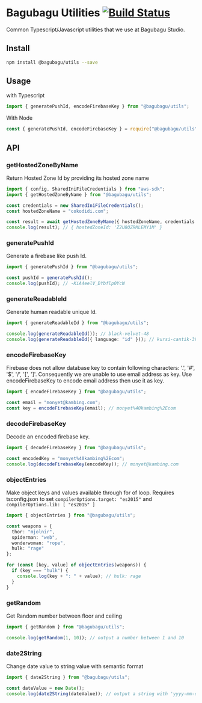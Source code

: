 # Bagubagu Utilities [![Build Status](https://travis-ci.org/bagubagu/utils.svg?branch=master)](https://travis-ci.org/bagubagu/utils)

Common Typescript/Javascript utilities that we use at Bagubagu Studio.

## Install

```bash
npm install @bagubagu/utils --save
```

## Usage

with Typescript

```ts
import { generatePushId, encodeFirebaseKey } from "@bagubagu/utils";
```

With Node

```js
const { generatePushId, encodeFirebaseKey } = require("@bagubagu/utils");
```

## API

### getHostedZoneByName

Return Hosted Zone Id by providing its hosted zone name

```ts
import { config, SharedIniFileCredentials } from "aws-sdk";
import { getHostedZoneByName } from "@bagubagu/utils";

const credentials = new SharedIniFileCredentials();
const hostedZoneName = "cokodidi.com";

const result = await getHostedZoneByName({ hostedZoneName, credentials });
console.log(result); // { hostedZoneId: 'Z2U8QZRMLEMY1M' }
```

### generatePushId

Generate a firebase like push Id.

```typescript
import { generatePushId } from "@bagubagu/utils";

const pushId = generatePushId();
console.log(pushId); // -KiA4eelV_DYbflp0YcW
```

### generateReadableId

Generate human readable unique Id.

```typescript
import { generateReadableId } from "@bagubagu/utils";

console.log(generateReadableId()); // black-velvet-48
console.log(generateReadableId({ language: "id" })); // kursi-cantik-39
```

### encodeFirebaseKey

Firebase does not allow database key to contain following characters: '.', '#', '$', '/', '[', ']'.
Consequently we are unable to use email address as key. Use encodeFirebaseKey to
encode email address then use it as key.

```typescript
import { encodeFirebaseKey } from "@bagubagu/utils";

const email = "monyet@kambing.com";
const key = encodeFirebaseKey(email); // monyet%40kambing%2Ecom
```

### decodeFirebaseKey

Decode an encoded firebase key.

```typescript
import { decodeFirebaseKey } from "@bagubagu/utils";

const encodedKey = "monyet%40kambing%2Ecom";
console.log(decodeFirebaseKey(encodeKey)); // monyet@kambing.com
```

### objectEntries

Make object keys and values available through for of loop.
Requires tsconfig.json to set
`compilerOptions.target: "es2015"` and `compilerOptions.lib: [ "es2015" ]`

```typescript
import { objectEntries } from "@bagubagu/utils";

const weapons = {
  thor: "mjolnir",
  spiderman: "web",
  wonderwoman: "rope",
  hulk: "rage"
};

for (const [key, value] of objectEntries(weapons)) {
  if (key === "hulk") {
    console.log(key + ": " + value); // hulk: rage
  }
}
```

### getRandom

Get Random number between floor and ceiling

```typescript
import { getRandom } from "@bagubagu/utils";

console.log(getRandom(1, 10)); // output a number between 1 and 10
```

### date2String

Change date value to string value with semantic format

```typescript
import { date2String } from "@bagubagu/utils";

const dateValue = new Date();
console.log(date2String(dateValue)); // output a string with 'yyyy-mm-dd' format
```
